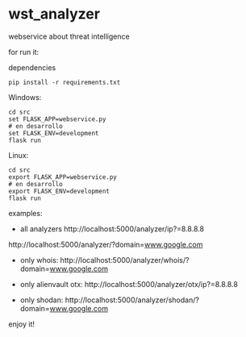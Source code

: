 # wst_analyzer

webservice about threat intelligence

for run it:

dependencies

```
pip install -r requirements.txt
```

Windows:
```
cd src
set FLASK_APP=webservice.py
# en desarrollo
set FLASK_ENV=development
flask run
```

Linux:
```
cd src
export FLASK_APP=webservice.py
# en desarrollo
export FLASK_ENV=development
flask run
```

examples:

- all analyzers
http://localhost:5000/analyzer/ip?=8.8.8.8

http://localhost:5000/analyzer/?domain=www.google.com

- only whois:
http://localhost:5000/analyzer/whois/?domain=www.google.com

- only alienvault otx:
http://localhost:5000/analyzer/otx/ip?=8.8.8.8

- only shodan:
http://localhost:5000/analyzer/shodan/?domain=www.google.com

enjoy it!
